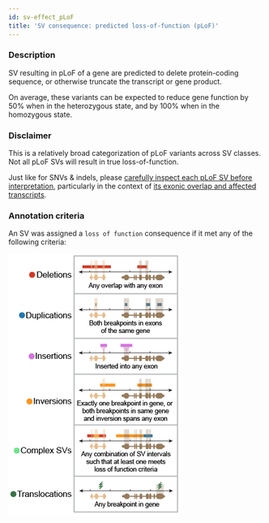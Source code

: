 ```yaml
---
id: sv-effect_pLoF
title: 'SV consequence: predicted loss-of-function (pLoF)'
---
```


### Description

SV resulting in pLoF of a gene are predicted to delete protein-coding sequence, or otherwise truncate the transcript or gene product.

On average, these variants can be expected to reduce gene function by 50% when in the heterozygous state, and by 100% when in the homozygous state.

### Disclaimer

This is a relatively broad categorization of pLoF variants across SV classes. Not all pLoF SVs will result in true loss-of-function.

Just like for SNVs & indels, please [carefully inspect each pLoF SV before interpretation](https://broad.io/gnomad_drugs), particularly in the context of [its exonic overlap and affected transcripts](https://broad.io/tx_annotation).

### Annotation criteria

An SV was assigned a `loss of function` consequence if it met any of the following criteria:

![Predicted loss-of-function (pLoF)](gnomAD_browser.effect_schematics_pLoF.png)

